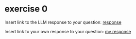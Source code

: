 # exercise 0
Insert link to the LLM response to your question:
[response](..../context/design/brainstorming/questioning.md/steps/response.83ce8663.md)


Insert link to your own response to your question:
[my response](..../context/design/brainstorming/questioning.md/steps/response.f785799f.md)
